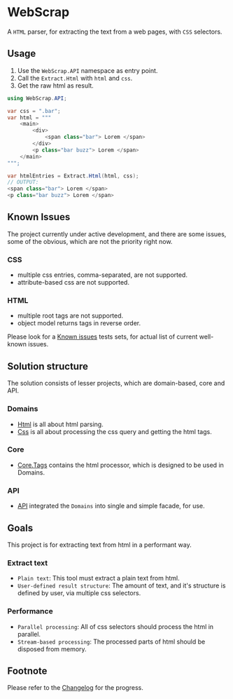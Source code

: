 # WebScrap

A `HTML` parser, for extracting the text from a web pages, with `CSS` selectors.

## Usage

1. Use the `WebScrap.API` namespace as entry point.
1. Call the `Extract.Html` with `html` and `css`.
1. Get the raw html as result.

```csharp
using WebScrap.API;

var css = ".bar";
var html = """
    <main>
        <div>
            <span class="bar"> Lorem </span>
        </div>
        <p class="bar buzz"> Lorem </span>
    </main>
""";

var htmlEntries = Extract.Html(html, css);
// OUTPUT:
<span class="bar"> Lorem </span>
<p class="bar buzz"> Lorem </span>
```

## Known Issues

The project currently under active development, and there are some issues, some of the obvious, which are not the priority right now.

### CSS
- multiple css entries, comma-separated, are not supported.
- attribute-based css are not supported.

### HTML
- multiple root tags are not supported.
- object model returns tags in reverse order.

Please look for a [Known issues](https://github.com/search?q=repo%3AAlex-Kozachenko%2FWebScrap+KnownIssues.cs&type=code) tests sets, for actual list of current well-known issues.

## Solution structure

The solution consists of lesser projects, which are domain-based, core and API.

### Domains

- [Html](./Html/) is all about html parsing.
- [Css](./Css/) is all about processing the css query and getting the html tags.

### Core

- [Core.Tags](./Core.Tags/) contains the html processor, which is designed to be used in Domains.

### API

- [API](./Api) integrated the `Domains` into single and simple facade, for use.

## Goals

This project is for extracting text from html in a performant way.

### Extract text

* `Plain text`: This tool must extract a plain text from html.
* `User-defined result structure`: The amount of text, and it's structure is defined by user, via multiple css selectors.

### Performance

- `Parallel processing`: All of css selectors should process the html in parallel.
- `Stream-based processing`: The processed parts of html should be disposed from memory.

## Footnote

Please refer to the [Changelog](./Changelog.md) for the progress.